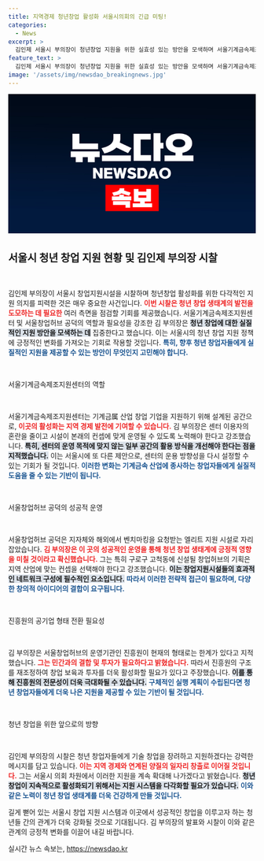 ```yaml
---
title: 지역경제 청년창업 활성화 서울시의회의 긴급 미팅!
categories:
  - News
excerpt: >
  김인제 서울시 부의장이 청년창업 지원을 위한 실효성 있는 방안을 모색하며 서울기계금속제조지원센터와 서울창업허브를 시찰했다. 그는 향후 창업지원 확대와 지역 맞춤형 운영을 약속하며 청년들에게 질 높은 일자리를 창출할 계획이라는 의지를 밝혔다.
feature_text: >
  김인제 서울시 부의장이 청년창업 지원을 위한 실효성 있는 방안을 모색하며 서울기계금속제조지원센터와 서울창업허브를 시찰했다. 그는 향후 창업지원 확대와 지역 맞춤형 운영을 약속하며 청년들에게 질 높은 일자리를 창출할 계획이라는 의지를 밝혔다.
image: '/assets/img/newsdao_breakingnews.jpg'
---
```


<p><img src="/assets/img/newsdao_breakingnews.jpg" alt="pcversion 속보" /></p>

<h2 data-ke-size="size26">서울시 청년 창업 지원 현황 및 김인제 부의장 시찰</h2>

<p data-ke-size="size16">&nbsp;</p>

<p>김인제 부의장이 서울시 창업지원시설을 시찰하며 청년창업 활성화를 위한 다각적인 지원 의지를 피력한 것은 매우 중요한 사건입니다. <b><span style="color: #ee2323;">이번 시찰은 청년 창업 생태계의 발전을 도모하는 데 필요한</span></b> 여러 측면을 점검할 기회를 제공했습니다. 서울기계금속제조지원센터 및 서울창업허브 공덕의 역할과 필요성을 강조한 김 부의장은 <b><span style="background-color: #21538527;">청년 창업에 대한 실질적인 지원 방안을 모색하는 데</span></b> 집중한다고 했습니다. 이는 서울시의 청년 창업 지원 정책에 긍정적인 변화를 가져오는 기회로 작용할 것입니다. <b><span style="color: #1a5490;">특히, 향후 청년 창업자들에게 실질적인 지원을 제공할 수 있는 방안이 무엇인지 고민해야 합니다.</span></b></p>

<p data-ke-size="size16">&nbsp;</p>

<p>서울기계금속제조지원센터의 역할</p>

<p data-ke-size="size16">&nbsp;</p>

<p>서울기계금속제조지원센터는 기계금属 산업 창업 기업을 지원하기 위해 설계된 공간으로, <b><span style="color: #ee2323;">이곳의 활성화는 지역 경제 발전에 기여할 수 있습니다.</span></b> 김 부의장은 센터 이용자의 혼란을 줄이고 시설이 본래의 컨셉에 맞게 운영될 수 있도록 노력해야 한다고 강조했습니다. <b><span style="background-color: #21538527;">특히, 센터의 운영 목적에 맞지 않는 일부 공간의 활용 방식을 개선해야 한다는 점을 지적했습니다.</span></b> 이는 서울시에 또 다른 제안으로, 센터의 운용 방향성을 다시 설정할 수 있는 기회가 될 것입니다. <b><span style="color: #1a5490;">이러한 변화는 기계금속 산업에 종사하는 창업자들에게 실질적 도움을 줄 수 있는 기반이 됩니다.</span></b></p>

<p data-ke-size="size16">&nbsp;</p>

<p>서울창업허브 공덕의 성공적 운영</p>

<p data-ke-size="size16">&nbsp;</p>

<p>서울창업허브 공덕은 지자체와 해외에서 벤치마킹을 요청받는 엘리트 지원 시설로 자리잡았습니다. <b><span style="color: #ee2323;">김 부의장은 이 곳의 성공적인 운영을 통해 청년 창업 생태계에 긍정적 영향을 미칠 것이라고 확신했습니다.</span></b> 그는 특히 구로구 고척동에 신설될 창업허브의 기획은 지역 산업에 맞는 컨셉을 선택해야 한다고 강조했습니다. <b><span style="background-color: #21538527;">이는 창업지원시설들의 효과적인 네트워크 구성에 필수적인 요소입니다.</span></b> <b><span style="color: #1a5490;">따라서 이러한 전략적 접근이 필요하며, 다양한 창의적 아이디어의 결합이 요구됩니다.</span></b></p>

<p data-ke-size="size16">&nbsp;</p>

<p>진흥원의 공기업 형태 전환 필요성</p>

<p data-ke-size="size16">&nbsp;</p>

<p>김 부의장은 서울창업허브의 운영기관인 진흥원이 현재의 형태로는 한계가 있다고 지적했습니다. <b><span style="color: #ee2323;">그는 민간과의 결합 및 투자가 필요하다고 밝혔습니다.</span></b> 따라서 진흥원의 구조를 재조정하여 창업 보육과 투자를 더욱 활성화할 필요가 있다고 주장했습니다. <b><span style="background-color: #21538527;">이를 통해 진흥원의 전문성이 더욱 극대화될 수 있습니다.</span></b> <b><span style="color: #1a5490;">구체적인 실행 계획이 수립된다면 청년 창업자들에게 더욱 나은 지원을 제공할 수 있는 기반이 될 것입니다.</span></b></p>

<p data-ke-size="size16">&nbsp;</p>

<p>청년 창업을 위한 앞으로의 방향</p>

<p data-ke-size="size16">&nbsp;</p>

<p>김인제 부의장의 시찰은 청년 창업자들에게 기술 창업을 장려하고 지원하겠다는 강력한 메시지를 담고 있습니다. <b><span style="color: #ee2323;">이는 지역 경제와 연계된 양질의 일자리 창출로 이어질 것입니다.</span></b> 그는 서울시 의회 차원에서 이러한 지원을 계속 확대해 나가겠다고 밝혔습니다. <b><span style="background-color: #21538527;">청년 창업이 지속적으로 활성화되기 위해서는 지원 시스템을 다각화할 필요가 있습니다.</span></b> <b><span style="color: #1a5490;">이와 같은 노력이 청년 창업 생태계를 더욱 건강하게 만들 것입니다.</span></b> </p>

<p data-ke-size="size16"></p>

<p>길게 뻗어 있는 서울시 창업 지원 시스템과 이곳에서 성공적인 창업을 이루고자 하는 청년들 간의 관계가 더욱 강화될 것으로 기대됩니다. 김 부의장의 발표와 시찰이 이와 같은 관계의 긍정적 변화를 이끌어 내길 바랍니다.</p>
실시간 뉴스 속보는, <a href="https://newsdao.kr" rel="dofollow">https://newsdao.kr</a>


